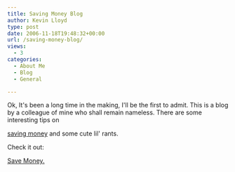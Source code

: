 ```yaml
---
title: Saving Money Blog
author: Kevin Lloyd
type: post
date: 2006-11-18T19:48:32+00:00
url: /saving-money-blog/
views:
  - 3
categories:
  - About Me
  - Blog
  - General

---
```

<!--adsense-->Ok, It's been a long time in the making, I'll be the first to admit. This is a blog by a colleague of mine who shall remain nameless. There are some interesting tips on

[saving money][1] and some cute lil' rants.

Check it out:

[Save Money.][1]

 [1]: http://www.howisavemoney.net/
